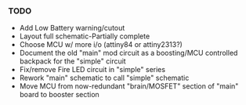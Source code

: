 ### TODO

* Add Low Battery warning/cutout
* Layout full schematic-Partially complete
* Choose MCU w/ more i/o (attiny84 or attiny2313?)
* Document the old "main" mod circuit as a boosting/MCU controlled backpack for the "simple" circuit
* Fix/remove Fire LED circuit in "simple" series
* Rework "main" schematic to call "simple" schematic
* Move MCU from now-redundant "brain/MOSFET" section of "main" board to booster section
